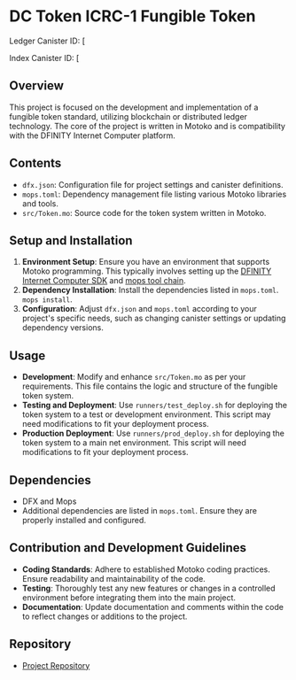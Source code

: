 # DC Token ICRC-1 Fungible Token

Ledger Canister ID: [

Index Canister ID: [


## Overview
This project is focused on the development and implementation of a fungible token standard, utilizing blockchain or distributed ledger technology. The core of the project is written in Motoko and is compatibility with the DFINITY Internet Computer platform.

## Contents
- `dfx.json`: Configuration file for project settings and canister definitions.
- `mops.toml`: Dependency management file listing various Motoko libraries and tools.
- `src/Token.mo`: Source code for the token system written in Motoko.

## Setup and Installation
1. **Environment Setup**: Ensure you have an environment that supports Motoko programming. This typically involves setting up the [DFINITY Internet Computer SDK](https://internetcomputer.org/docs/current/references/cli-reference/dfx-parent) and [mops tool chain](https://docs.mops.one/quick-start).
2. **Dependency Installation**: Install the dependencies listed in `mops.toml`. `mops install`.
3. **Configuration**: Adjust `dfx.json` and `mops.toml` according to your project's specific needs, such as changing canister settings or updating dependency versions.

## Usage
- **Development**: Modify and enhance `src/Token.mo` as per your requirements. This file contains the logic and structure of the fungible token system.
- **Testing and Deployment**: Use `runners/test_deploy.sh` for deploying the token system to a test or development environment. This script may need modifications to fit your deployment process.
- **Production Deployment**: Use `runners/prod_deploy.sh` for deploying the token system to a main net environment. This script will need modifications to fit your deployment process.

## Dependencies
- DFX and Mops
- Additional dependencies are listed in `mops.toml`. Ensure they are properly installed and configured.

## Contribution and Development Guidelines
- **Coding Standards**: Adhere to established Motoko coding practices. Ensure readability and maintainability of the code.
- **Testing**: Thoroughly test any new features or changes in a controlled environment before integrating them into the main project.
- **Documentation**: Update documentation and comments within the code to reflect changes or additions to the project.

## Repository
- [Project Repository](https://github.com/Wastopia/Waste_Token)


